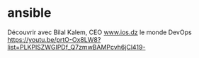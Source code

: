 # ansible
Découvrir avec Bilal Kalem, CEO www.ios.dz le monde DevOps
https://youtu.be/prtO-Ox8LW8?list=PLKPlSZWGIPDf_Q7zmwBAMPcvh6jCl419-

